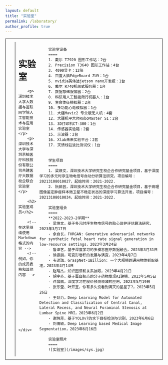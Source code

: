```yaml
---
layout: default
title: "实验室"
permalink: /laboratory/
author_profile: true
---
```


<!DOCTYPE html>
<html>
<head>
<style>
    .container {
        display: flex;
        border: 1px solid black;
        padding: 10px;
    }
    .image {
        flex: 1;
        margin-right: 20px;
    }
    .text {
        flex: 2;
        padding: 10px;
        border-left: 1px solid black;
    }
    img {
        max-width: 100%;
        height: auto;
    }
</style>
</head>
<body>

<div class="container">
    <div class="image">
        <img src="/images/sys.jpg" alt="实验室">
    </div>
    <div class="text">
        <h1>实验室</h1>

        <p>深圳技术大学大数据与互联网学院人工智能技术与应用实验室</p>
        <p>深圳技术大学与深圳京柏医疗科技股份有限公司共建医疗大数据校企联合实验室</p>

        <h2>实验室成员</h2>

        <!-- 在这里继续使用 Markdown 格式的内容 -->
        <!-- 例如，你的成员表格和其他内容 -->










    </div>
</div>

</body>
</html>

        实验室设备
        ====
        1. 戴尔 T7920 图形工作站：2台
        2. Precision T3640 图形工作站：4台
        3. 4090显卡：12张
        4. 百度大脑EdgeBoard ZU9：1台
        5. nvidia英伟达jetson nano开发板：1台
        6. 戴尔 R740机架式服务器：1台
        7. 数据存储服务器：2台
        8. 科研用人工智能爬行机器人：1台
        9. 生命体征模拟器：2台
        10. 多功能心电模拟器：1台
        11. 大疆Mavic2 专业版无人机：4套
        12. 大疆机甲大师RoboMaster S1：2台
        13. 3D打印机CT-300：1台
        14. 传感器实验箱：2套
        15. 示波器：2台
        16. Xlab未来实验平台：2套
        17. 天馈线驻波比测试仪：1台
        
        
        学生项目
        ====
        1. 梁焕文，深圳技术大学研究生校企合作研究基金项目，基于深度学习的多元时序生物电信号自动分析算法研究，项目编号：20213108010027，起始时间：2021-2022.
        2. 阮茹芸，深圳技术大学研究生校企合作研究基金项目，基于病理图像鉴定肿瘤样本微卫星不稳定状态的深度学习算法开发，项目编号：20213108010034，起始时间：2021-2022.
        
        实验室组会
        ====
        **2022-2023-2学期**
        - 梁焕文，基于多元时序生物电信号的胎心监护评估算法研究，2023年3月17日
        - 余自长，FHRGAN: Generative adversarial networks for synthetic fetal heart rate signal generation in low-resource settings，2023年3月24日
        - 鲁泽艺，基于深度学习的多模态医疗数据融合，2023年3月31日
        - 徐振朋，可变形卷积的发展与演变，2023年4月7日
        - 韦读珈，GraspNet-1Billion: 一个大规模的通用物体抓取基准，2023年4月14日
        - 赵瑞杰，知识图谱和关系抽取，2023年4月21日
        - 胡宇齐，基于蛋白靶点的分子药物发现AI建模，2023年5月5日
        - 许展鹏，深度学习在股价预测领域的应用，2023年5月19日
        - 张乐莹、叶开宜，你有多久没看到满天的星星了?，2023年5月26日
        - 王劲力，Deep Learning Model for Automated Detection and Classification of Central Canal, Lateral Recess, and Neural Foraminal Stenosis at Lumbar Spine MRI，2023年6月2日
        - 谢炜芳，基于YOLOv7的水下目标检测与识别，2023年6月6日
        - 刘倩颖，Deep Learning based Medical Image Segmentation，2023年6月16日
        
        实验室照片
        ====
        ![实验室](/images/sys.jpg)






